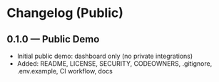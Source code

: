 # Changelog (Public)

## 0.1.0 — Public Demo
- Initial public demo: dashboard only (no private integrations)
- Added: README, LICENSE, SECURITY, CODEOWNERS, .gitignore, .env.example, CI workflow, docs